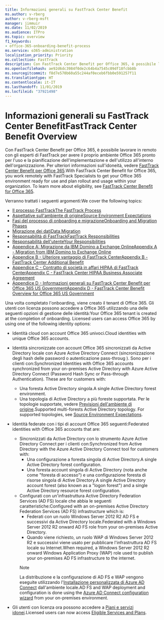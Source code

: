 ```yaml
---
title: Informazioni generali su FastTrack Center Benefit
ms.author: v-rberg
author: v-rberg-msft
manager: jimmuir
ms.date: 11/02/2019
ms.audience: ITPro
ms.topic: overview
f1_keywords:
- office-365-onboarding-benefit-process
ms.service: o365-administration
localization_priority: Priority
ms.collection: FastTrack
description: Con FastTrack Center Benefit per Office 365, è possibile lavorare in remoto con gli esperti di FastTrack per avere il proprio ambiente Office 365 pronto per l'uso e la pianificazione dell'implementazione e dell'utilizzo all'interno dell'organizzazione. Per ulteriori informazioni sull'idoneità, vedere FastTrack Center Benefit per Office 365.
ms.openlocfilehash: ae92d6dc3984f0de2c64b4a7545c09df18fcbb8b
ms.sourcegitcommit: f8d7e570b60a55c244af0eceb6fbb0e591257f11
ms.translationtype: HT
ms.contentlocale: it-IT
ms.lasthandoff: 11/01/2019
ms.locfileid: "37921498"
---
```

# <a name="fasttrack-center-benefit-overview"></a><span data-ttu-id="4ce01-104">Informazioni generali su FastTrack Center Benefit</span><span class="sxs-lookup"><span data-stu-id="4ce01-104">FastTrack Center Benefit Overview</span></span>

<span data-ttu-id="4ce01-p102">Con FastTrack Center Benefit per Office 365, è possibile lavorare in remoto con gli esperti di FastTrack per avere il proprio ambiente Office 365 pronto per l'uso e la pianificazione dell'implementazione e dell'utilizzo all'interno dell'organizzazione. Per ulteriori informazioni sull'idoneità, vedere [FastTrack Center Benefit per Office 365](O365-fasttrack-benefit-for-office-365.md).</span><span class="sxs-lookup"><span data-stu-id="4ce01-p102">With FastTrack Center Benefit for Office 365, you work remotely with FastTrack Specialists to get your Office 365 environment ready for use and plan rollout and usage within your organization. To learn more about eligibility, see [FastTrack Center Benefit for Office 365](O365-fasttrack-benefit-for-office-365.md).</span></span>
  
<span data-ttu-id="4ce01-107">Verranno trattati i seguenti argomenti:</span><span class="sxs-lookup"><span data-stu-id="4ce01-107">We cover the following topics:</span></span>
- [<span data-ttu-id="4ce01-108">Il processo FastTrack</span><span class="sxs-lookup"><span data-stu-id="4ce01-108">The FastTrack Process</span></span>](O365-fasttrack-process.md) 
- [<span data-ttu-id="4ce01-109">Aspettative sull'ambiente di origine</span><span class="sxs-lookup"><span data-stu-id="4ce01-109">Source Environment Expectations</span></span>](O365-source-environment-expectations.md)
- [<span data-ttu-id="4ce01-110">Fasi del processo di onboarding e migrazione</span><span class="sxs-lookup"><span data-stu-id="4ce01-110">Onboarding and Migration Phases</span></span>](O365-onboarding-and-migration.md)
- [<span data-ttu-id="4ce01-111">Migrazione dei dati</span><span class="sxs-lookup"><span data-stu-id="4ce01-111">Data Migration</span></span>](O365-data-migration.md)
- [<span data-ttu-id="4ce01-112">Responsabilità di FastTrack</span><span class="sxs-lookup"><span data-stu-id="4ce01-112">FastTrack Responsibilities</span></span>](O365-fasttrack-responsibilities.md)
- [<span data-ttu-id="4ce01-113">Responsabilità dell'utente</span><span class="sxs-lookup"><span data-stu-id="4ce01-113">Your Responsibilities</span></span>](O365-your-responsibilities.md) 
- [<span data-ttu-id="4ce01-114">Appendice A: Migrazione da IBM Domino a Exchange Online</span><span class="sxs-lookup"><span data-stu-id="4ce01-114">Appendix A - Migration from IBM Domino to Exchange Online</span></span>](O365-from-ibm-domino-to-exchange-online.md)
- [<span data-ttu-id="4ce01-115">Appendice B - Ulteriore vantaggio di FastTrack Center</span><span class="sxs-lookup"><span data-stu-id="4ce01-115">Appendix B - FastTrack Center Additional Benefit</span></span>](O365-fasttrack-additional-benefits.md)
- [<span data-ttu-id="4ce01-116">Appendice C - Contratto di società in affari HIPAA di FastTrack Center</span><span class="sxs-lookup"><span data-stu-id="4ce01-116">Appendix C - FastTrack Center HIPAA Business Associate Agreement</span></span>](O365-hipaa-business-associate-agreement.md)
- [<span data-ttu-id="4ce01-117">Appendice D - Informazioni generali su FastTrack Center Benefit per Office 365 US Government</span><span class="sxs-lookup"><span data-stu-id="4ce01-117">Appendix D - FastTrack Center Benefit Overview for Office 365 US Government</span></span>](US-Gov-appendix-overview.md)
    
<span data-ttu-id="4ce01-p103">Una volta completato l'onboarding, viene creato il tenant di Office 365. Gli utenti con licenza possono accedere a Office 365 utilizzando una delle seguenti opzioni di gestione delle identità:</span><span class="sxs-lookup"><span data-stu-id="4ce01-p103">Your Office 365 tenant is created at the completion of onboarding. Licensed users can access Office 365 by using one of the following identity options:</span></span>
- <span data-ttu-id="4ce01-120">Identità cloud con account Office 365 univoci.</span><span class="sxs-lookup"><span data-stu-id="4ce01-120">Cloud identities with unique Office 365 accounts.</span></span>
- <span data-ttu-id="4ce01-p104">Identità sincronizzate con account Office 365 sincronizzati da Active Directory locale con Azure Active Directory Connect (sincronizzazione degli hash delle password o autenticazione pass-throug ). Sono per i clienti con:</span><span class="sxs-lookup"><span data-stu-id="4ce01-p104">Synchronized Identities with Office 365 accounts synchronized from your on-premises Active Directory with Azure Active Directory Connect (Password Hash Sync or Pass-through Authentication). These are for customers with:</span></span>
  - <span data-ttu-id="4ce01-123">Una foresta Active Directory singola.</span><span class="sxs-lookup"><span data-stu-id="4ce01-123">A single Active Directory forest environment.</span></span>
  - <span data-ttu-id="4ce01-p105">Una topologia di Active Directory a più foreste supportata. Per le topologie supportate, vedere [Previsioni dell'ambiente di origine](O365-source-environment-expectations.md).</span><span class="sxs-lookup"><span data-stu-id="4ce01-p105">Supported multi-forests Active Directory topology. For supported topologies, see [Source Environment Expectations](O365-source-environment-expectations.md).</span></span>
- <span data-ttu-id="4ce01-126">Identità federate con i tipi di account Office 365 seguenti:</span><span class="sxs-lookup"><span data-stu-id="4ce01-126">Federated identities with Office 365 accounts that are:</span></span>
  - <span data-ttu-id="4ce01-127">Sincronizzati da Active Directory con lo strumento Azure Active Directory Connect per i clienti con:</span><span class="sxs-lookup"><span data-stu-id="4ce01-127">Synchronized from Active Directory with the Azure Active Directory Connect tool for customers with:</span></span>
      - <span data-ttu-id="4ce01-128">Una configurazione a foresta singola di Active Directory.</span><span class="sxs-lookup"><span data-stu-id="4ce01-128">A single Active Directory forest configuration.</span></span>
      - <span data-ttu-id="4ce01-129">Una foresta account singola di Active Directory (nota anche come "foresta di accesso") e una configurazione foresta di risorse singola di Active Directory.</span><span class="sxs-lookup"><span data-stu-id="4ce01-129">A single Active Directory account forest (also known as a "logon forest") and a single Active Directory resource forest configuration.</span></span>
  - <span data-ttu-id="4ce01-130">Configurati con un'infrastruttura Active Directory Federation Services (AD FS) locale che abbia le seguenti caratteristiche:</span><span class="sxs-lookup"><span data-stu-id="4ce01-130">Configured with an on-premises Active Directory Federation Services (AD FS) infrastructure which is:</span></span>
      - <span data-ttu-id="4ce01-131">Federati con un ruolo Windows Server 2012 R2 AD FS e successivi da Active Directory locale.</span><span class="sxs-lookup"><span data-stu-id="4ce01-131">Federated with a Windows Server 2012 R2 onward AD FS role from your on-premises Active Directory.</span></span>
      - <span data-ttu-id="4ce01-132">Quando viene richiesto, un ruolo WAP di Windows Server 2012 R2 e successivi viene usato per pubblicare l'infrastruttura AD FS locale su Internet.</span><span class="sxs-lookup"><span data-stu-id="4ce01-132">When required, a Windows Server 2012 R2 onward Windows Application Proxy (WAP) role used to publish your on-premises AD FS infrastructure to the internet.</span></span>
    > [!NOTE]
    > <span data-ttu-id="4ce01-133">La distribuzione e la configurazione di AD FS e WAP vengono eseguite utilizzando l'[Installazione personalizzata di Azure AD Connect](https://go.microsoft.com/fwlink/?linkid=844794) dall'ambiente locale.</span><span class="sxs-lookup"><span data-stu-id="4ce01-133">AD FS and WAP deployment and configuration is done using the [Azure AD Connect configuration wizard](https://go.microsoft.com/fwlink/?linkid=844794) from your on-premises environment.</span></span> 
  
- <span data-ttu-id="4ce01-134">Gli utenti con licenza ora possono accedere a [Piani e servizi idonei](M365-eligible-services-and-plans.md).</span><span class="sxs-lookup"><span data-stu-id="4ce01-134">Licensed users can now access [Eligible Services and Plans](M365-eligible-services-and-plans.md).</span></span>
    

 
